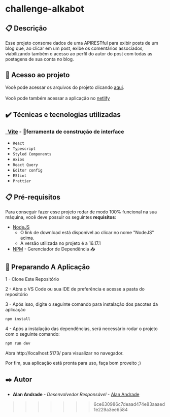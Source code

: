 # challenge-alkabot

## 📋 Descrição
Esse projeto consome dados de uma APIRESTful para exibir posts de um blog que, ao clicar em um post, exibe os comentários associados, viabilizando também o acesso ao perfil do autor do post com todas as postagens de sua conta no blog.

## 📁 Acesso ao projeto
Você pode acessar os arquivos do projeto clicando [aqui](https://github.com/alanFMA/challenge-alkabot). <br /><br />
Você pode também acessar a aplicação no [netlify](https://main--legendary-snickerdoodle-0fa4ea.netlify.app/)

## ✔️ Técnicas e tecnologias utilizadas

<h3><a href="https://vitejs.dev/">&nbsp Vite</a> - 🚀ferramenta de construção de interface</h3>

- ``React``
- ``Typescript``
- ``Styled Components``
- ``Axios``
- ``React Query``
- ``Editor config``
- ``ESlint``
- ``Prettier``

## 📋 Pré-requisitos

Para conseguir fazer esse projeto rodar de modo 100% funcional na sua máquina,
você deve possuir os seguintes **requisitos**:

- [NodeJS](https://nodejs.org/en/download/)
  - O link de download está disponível ao clicar no nome "NodeJS" acima.
  - A versão utilizada no projeto é a 16.17.1
- [NPM](https://www.npmjs.com/) - Gerenciador de Dependência 📥

## 🚀 Preparando A Aplicação

1 - Clone Este Repositório

2 - Abra o VS Code ou sua IDE de preferência e acesse a pasta do repositório

3 - Após isso, digite o seguinte comando para instalação dos pacotes da aplicação

```jsx
npm install
```

4 - Após a instalação das dependências, será necessário rodar o projeto com o seguinte comando:

```jsx
npm run dev
```
Abra http://localhost:5173/ para visualizar no navegador.

Por fim, sua aplicação está pronta para uso, faça bom proveito ;)

## ✒️ Autor

- **Alan Andrade** - _Desenvolvedor Responsável_ - [Alan Andrade](https://github.com/AlanFMA)
>>>>>>> 6ce630986c7deaad474e83aaaed1e229a3ee6584
